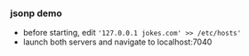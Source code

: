 ### jsonp demo

* before starting, edit `'127.0.0.1 jokes.com' >> /etc/hosts'`
* launch both servers and navigate to localhost:7040
